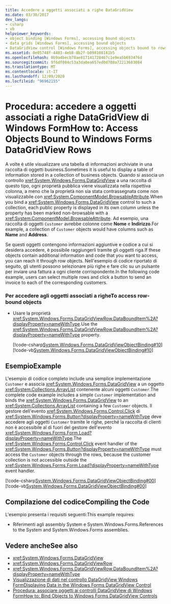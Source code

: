 ```yaml
---
title: Accedere a oggetti associati a righe DataGridView
ms.date: 03/30/2017
dev_langs:
- csharp
- vb
helpviewer_keywords:
- object binding [Windows Forms], accessing bound objects
- data grids [Windows Forms], accessing bound objects
- DataGridView control [Windows Forms], accessing objects bound to rows
ms.assetid: 0e05748f-4403-4eb8-8b2f-b098108181b5
ms.openlocfilehash: 0b9a4becb78ae817141728467c1e9ea5b693476d
ms.sourcegitcommit: 9f6df084c53a3da0ea657ed0d708a72213683084
ms.translationtype: MT
ms.contentlocale: it-IT
ms.lasthandoff: 12/09/2020
ms.locfileid: "96962155"
---
```

# <a name="how-to-access-objects-bound-to-windows-forms-datagridview-rows"></a><span data-ttu-id="a3340-102">Procedura: accedere a oggetti associati a righe DataGridView di Windows Form</span><span class="sxs-lookup"><span data-stu-id="a3340-102">How to: Access Objects Bound to Windows Forms DataGridView Rows</span></span>
<span data-ttu-id="a3340-103">A volte è utile visualizzare una tabella di informazioni archiviate in una raccolta di oggetti business.</span><span class="sxs-lookup"><span data-stu-id="a3340-103">Sometimes it is useful to display a table of information stored in a collection of business objects.</span></span> <span data-ttu-id="a3340-104">Quando si associa un controllo <xref:System.Windows.Forms.DataGridView> a una raccolta di questo tipo, ogni proprietà pubblica viene visualizzata nella rispettiva colonna, a meno che la proprietà non sia stata contrassegnata come non visualizzabile con <xref:System.ComponentModel.BrowsableAttribute>.</span><span class="sxs-lookup"><span data-stu-id="a3340-104">When you bind a <xref:System.Windows.Forms.DataGridView> control to such a collection, each public property is displayed in its own column unless the property has been marked non-browsable with a <xref:System.ComponentModel.BrowsableAttribute>.</span></span> <span data-ttu-id="a3340-105">Ad esempio, una raccolta di oggetti `Customer` avrebbe colonne come **Nome** e **Indirizzo**.</span><span class="sxs-lookup"><span data-stu-id="a3340-105">For example, a collection of `Customer` objects would have columns such as **Name** and **Address**.</span></span>  
  
 <span data-ttu-id="a3340-106">Se questi oggetti contengono informazioni aggiuntive e codice a cui si desidera accedere, è possibile raggiungerli tramite gli oggetti riga.</span><span class="sxs-lookup"><span data-stu-id="a3340-106">If these objects contain additional information and code that you want to access, you can reach it through row objects.</span></span> <span data-ttu-id="a3340-107">Nell'esempio di codice riportato di seguito, gli utenti possono selezionare più righe e fare clic su un pulsante per inviare una fattura a ogni cliente corrispondente.</span><span class="sxs-lookup"><span data-stu-id="a3340-107">In the following code example, users can select multiple rows and click a button to send an invoice to each of the corresponding customers.</span></span>  
  
### <a name="to-access-row-bound-objects"></a><span data-ttu-id="a3340-108">Per accedere agli oggetti associati a righe</span><span class="sxs-lookup"><span data-stu-id="a3340-108">To access row-bound objects</span></span>  
  
- <span data-ttu-id="a3340-109">Usare la proprietà <xref:System.Windows.Forms.DataGridViewRow.DataBoundItem%2A?displayProperty=nameWithType>.</span><span class="sxs-lookup"><span data-stu-id="a3340-109">Use the <xref:System.Windows.Forms.DataGridViewRow.DataBoundItem%2A?displayProperty=nameWithType> property.</span></span>  
  
     [!code-csharp[System.Windows.Forms.DataGridViewObjectBinding#10](~/samples/snippets/csharp/VS_Snippets_Winforms/System.Windows.Forms.DataGridViewObjectBinding/CS/datagridviewobjectbinding.cs#10)]
     [!code-vb[System.Windows.Forms.DataGridViewObjectBinding#10](~/samples/snippets/visualbasic/VS_Snippets_Winforms/System.Windows.Forms.DataGridViewObjectBinding/VB/datagridviewobjectbinding.vb#10)]  
  
## <a name="example"></a><span data-ttu-id="a3340-110">Esempio</span><span class="sxs-lookup"><span data-stu-id="a3340-110">Example</span></span>  
 <span data-ttu-id="a3340-111">L'esempio di codice completo include una semplice implementazione `Customer` e associa <xref:System.Windows.Forms.DataGridView> a un oggetto <xref:System.Collections.ArrayList> contenente alcuni oggetti `Customer`.</span><span class="sxs-lookup"><span data-stu-id="a3340-111">The complete code example includes a simple `Customer` implementation and binds the <xref:System.Windows.Forms.DataGridView> to an <xref:System.Collections.ArrayList> containing a few `Customer` objects.</span></span> <span data-ttu-id="a3340-112">Il gestore dell'evento <xref:System.Windows.Forms.Control.Click> di <xref:System.Windows.Forms.Button?displayProperty=nameWithType> deve accedere agli oggetti `Customer` tramite le righe, perché la raccolta di clienti non è accessibile al di fuori del gestore dell'evento <xref:System.Windows.Forms.Form.Load?displayProperty=nameWithType>.</span><span class="sxs-lookup"><span data-stu-id="a3340-112">The <xref:System.Windows.Forms.Control.Click> event handler of the <xref:System.Windows.Forms.Button?displayProperty=nameWithType> must access the `Customer` objects through the rows, because the customer collection is not accessible outside the <xref:System.Windows.Forms.Form.Load?displayProperty=nameWithType> event handler.</span></span>  
  
 [!code-csharp[System.Windows.Forms.DataGridViewObjectBinding#00](~/samples/snippets/csharp/VS_Snippets_Winforms/System.Windows.Forms.DataGridViewObjectBinding/CS/datagridviewobjectbinding.cs#00)]
 [!code-vb[System.Windows.Forms.DataGridViewObjectBinding#00](~/samples/snippets/visualbasic/VS_Snippets_Winforms/System.Windows.Forms.DataGridViewObjectBinding/VB/datagridviewobjectbinding.vb#00)]  
  
## <a name="compiling-the-code"></a><span data-ttu-id="a3340-113">Compilazione del codice</span><span class="sxs-lookup"><span data-stu-id="a3340-113">Compiling the Code</span></span>  
 <span data-ttu-id="a3340-114">L'esempio presenta i requisiti seguenti:</span><span class="sxs-lookup"><span data-stu-id="a3340-114">This example requires:</span></span>  
  
- <span data-ttu-id="a3340-115">Riferimenti agli assembly System e System.Windows.Forms.</span><span class="sxs-lookup"><span data-stu-id="a3340-115">References to the System and System.Windows.Forms assemblies.</span></span>  
  
## <a name="see-also"></a><span data-ttu-id="a3340-116">Vedere anche</span><span class="sxs-lookup"><span data-stu-id="a3340-116">See also</span></span>

- <xref:System.Windows.Forms.DataGridView>
- <xref:System.Windows.Forms.DataGridViewRow>
- <xref:System.Windows.Forms.DataGridViewRow.DataBoundItem%2A?displayProperty=nameWithType>
- [<span data-ttu-id="a3340-117">Visualizzazione di dati nel controllo DataGridView Windows Form</span><span class="sxs-lookup"><span data-stu-id="a3340-117">Displaying Data in the Windows Forms DataGridView Control</span></span>](displaying-data-in-the-windows-forms-datagridview-control.md)
- [<span data-ttu-id="a3340-118">Procedura: associare oggetti ai controlli DataGridView di Windows Form</span><span class="sxs-lookup"><span data-stu-id="a3340-118">How to: Bind Objects to Windows Forms DataGridView Controls</span></span>](how-to-bind-objects-to-windows-forms-datagridview-controls.md)
